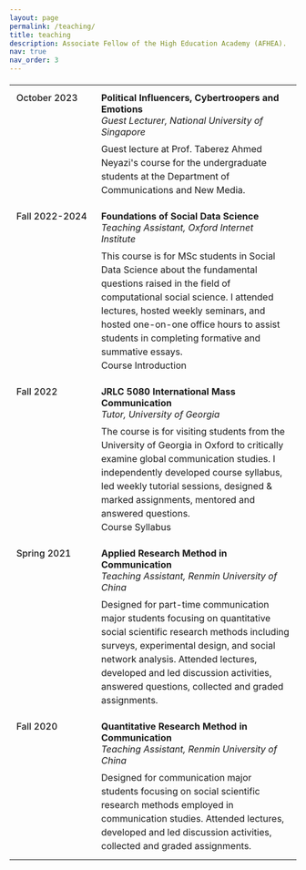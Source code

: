 ```yaml
---
layout: page
permalink: /teaching/
title: teaching
description: Associate Fellow of the High Education Academy (AFHEA).
nav: true
nav_order: 3
---
```



<html>
<head>
    <style>
        .teaching-table {
            width: 100%;
            border-collapse: collapse;
            margin: 20px 0;
        }
        .teaching-table td {
            padding: 12px;
            vertical-align: top;
        }
        .teaching-table td:first-child {
            width: 125px;
            font-weight: 500;
        }
        .course-title {
            font-weight: bold;
        }
        .institution {
            font-style: italic;
            margin-bottom: 8px;
        }
        .description {
            margin-top: 8px;
            line-height: 1.5;
        }
        a {
            text-decoration: none;
        }
        a:hover {
            text-decoration: underline;
        }
    </style>
</head>
<body>
    <table class="teaching-table">
        <tr>
            <td>October 2023</td>
            <td>
                <div class="course-title">Political Influencers, Cybertroopers and Emotions</div>
                <div class="institution">Guest Lecturer, National University of Singapore</div>
                <div class="description">Guest lecture at Prof. Taberez Ahmed Neyazi's course for the undergraduate students at the Department of Communications and New Media.</div>
            </td>
        </tr>
        <tr>
            <td>Fall 2022-2024</td>
            <td>
                <div class="course-title">Foundations of Social Data Science</div>
                <div class="institution">Teaching Assistant, Oxford Internet Institute</div>
                <div class="description">
                    This course is for MSc students in Social Data Science about the fundamental questions raised in the field of computational social science. I attended lectures, hosted weekly seminars, and hosted one-on-one office hours to assist students in completing formative and summative essays.
                    <br>
                    <a href="https://www.oii.ox.ac.uk/study/courses/foundations-of-social-data-science/">Course Introduction</a>
                </div>
            </td>
        </tr>
        <tr>
            <td>Fall 2022</td>
            <td>
                <div class="course-title">JRLC 5080 International Mass Communication</div>
                <div class="institution">Tutor, University of Georgia</div>
                <div class="description">
                    The course is for visiting students from the University of Georgia in Oxford to critically examine global communication studies. I independently developed course syllabus, led weekly tutorial sessions, designed & marked assignments, mentored and answered questions.
                    <br>
                    <a href="../assets/pdf/JRLC5080_Global_Mass_Communication.pdf">Course Syllabus</a>
                </div>
            </td>
        </tr>
        <tr>
            <td>Spring 2021</td>
            <td>
                <div class="course-title">Applied Research Method in Communication</div>
                <div class="institution">Teaching Assistant, Renmin University of China</div>
                <div class="description">Designed for part-time communication major students focusing on quantitative social scientific research methods including surveys, experimental design, and social network analysis. Attended lectures, developed and led discussion activities, answered questions, collected and graded assignments.</div>
            </td>
        </tr>
        <tr>
            <td>Fall 2020</td>
            <td>
                <div class="course-title">Quantitative Research Method in Communication</div>
                <div class="institution">Teaching Assistant, Renmin University of China</div>
                <div class="description">Designed for communication major students focusing on social scientific research methods employed in communication studies. Attended lectures, developed and led discussion activities, collected and graded assignments.</div>
            </td>
        </tr>
    </table>
</body>
</html>
